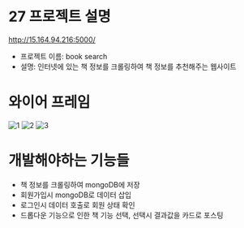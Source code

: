 # 27 프로젝트 설명
http://15.164.94.216:5000/
* 프로젝트 이름: book search
* 설명: 인터넷에 있는 책 정보를 크롤링하여 책 정보를 추천해주는 웹사이트

# 와이어 프레임

![1](https://user-images.githubusercontent.com/79817453/109491429-e5aa6a80-7acc-11eb-8bdb-6b433b473c7f.PNG)
![2](https://user-images.githubusercontent.com/79817453/109491433-e6430100-7acc-11eb-8a24-1506ec5d39dc.PNG)
![3](https://user-images.githubusercontent.com/79817453/109491435-e7742e00-7acc-11eb-8a5e-99a6594d4650.PNG)

# 개발해야하는 기능들

* 책 정보를 크롤링하여 mongoDB에 저장
* 회원가입시 mongoDB로 데이터 삽입
* 로그인시 데이터 호출로 회원 상태 확인
* 드롭다운 기능으로 인한 책 기능 선택, 선택시 결과값을 카드로 포스팅

